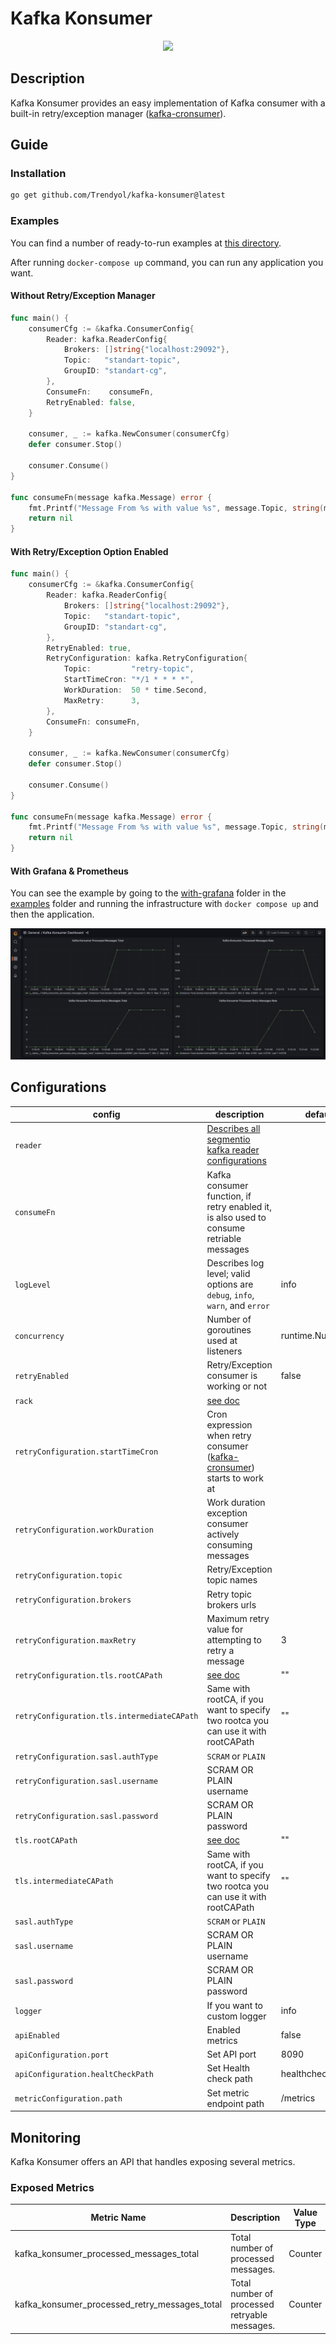 # Kafka Konsumer
<div style="text-align:center"><img src=".github/images/konsumer.png"/></div>

## Description

Kafka Konsumer provides an easy implementation of Kafka consumer with a built-in retry/exception
manager ([kafka-cronsumer](https://github.com/Trendyol/kafka-cronsumer)).

## Guide

### Installation

```sh
go get github.com/Trendyol/kafka-konsumer@latest
```

### Examples

You can find a number of ready-to-run examples at [this directory](examples).

After running `docker-compose up` command, you can run any application you want.

#### Without Retry/Exception Manager

```go
func main() {
    consumerCfg := &kafka.ConsumerConfig{
        Reader: kafka.ReaderConfig{
            Brokers: []string{"localhost:29092"},
            Topic:   "standart-topic",
            GroupID: "standart-cg",
        },
        ConsumeFn:    consumeFn,
        RetryEnabled: false,
    }

    consumer, _ := kafka.NewConsumer(consumerCfg)
    defer consumer.Stop()
    
    consumer.Consume()
}

func consumeFn(message kafka.Message) error {
    fmt.Printf("Message From %s with value %s", message.Topic, string(message.Value))
    return nil
}

```

#### With Retry/Exception Option Enabled

```go
func main() {
    consumerCfg := &kafka.ConsumerConfig{
        Reader: kafka.ReaderConfig{
            Brokers: []string{"localhost:29092"},
            Topic:   "standart-topic",
            GroupID: "standart-cg",
        },
        RetryEnabled: true,
        RetryConfiguration: kafka.RetryConfiguration{
            Topic:         "retry-topic",
            StartTimeCron: "*/1 * * * *",
            WorkDuration:  50 * time.Second,
            MaxRetry:      3,
        },
        ConsumeFn: consumeFn,
    }
    
    consumer, _ := kafka.NewConsumer(consumerCfg)
    defer consumer.Stop()
    
    consumer.Consume()
}

func consumeFn(message kafka.Message) error {
    fmt.Printf("Message From %s with value %s", message.Topic, string(message.Value))
    return nil
}
```

#### With Grafana & Prometheus

You can see the example by going to the [with-grafana](examples/with-grafana) folder in the [examples](examples) folder
and running the infrastructure with `docker compose up` and then the application.

![grafana](.github/images/grafana.jpg)

## Configurations

| config                                      | description                                                                                                                           | default          |
|---------------------------------------------|---------------------------------------------------------------------------------------------------------------------------------------|------------------|
| `reader`                                    | [Describes all segmentio kafka reader configurations](https://pkg.go.dev/github.com/segmentio/kafka-go@v0.4.39#ReaderConfig)          |                  |
| `consumeFn`                                 | Kafka consumer function, if retry enabled it, is also used to consume retriable messages                                              |                  |
| `logLevel`                                  | Describes log level; valid options are `debug`, `info`, `warn`, and `error`                                                           | info             |
| `concurrency`                               | Number of goroutines used at listeners                                                                                                | runtime.NumCPU() |
| `retryEnabled`                              | Retry/Exception consumer is working or not                                                                                            | false            |
| `rack`                                      | [see doc](https://pkg.go.dev/github.com/segmentio/kafka-go#RackAffinityGroupBalancer)                                                 |                  |
| `retryConfiguration.startTimeCron`          | Cron expression when retry consumer ([kafka-cronsumer](https://github.com/Trendyol/kafka-cronsumer#configurations)) starts to work at |                  |
| `retryConfiguration.workDuration`           | Work duration exception consumer actively consuming messages                                                                          |                  |
| `retryConfiguration.topic`                  | Retry/Exception topic names                                                                                                           |                  |
| `retryConfiguration.brokers`                | Retry topic brokers urls                                                                                                              |                  |
| `retryConfiguration.maxRetry`               | Maximum retry value for attempting to retry a message                                                                                 | 3                |
| `retryConfiguration.tls.rootCAPath`         | [see doc](https://pkg.go.dev/crypto/tls#Config.RootCAs)                                                                               | ""               |
| `retryConfiguration.tls.intermediateCAPath` | Same with rootCA, if you want to specify two rootca you can use it with rootCAPath                                                    | ""               |
| `retryConfiguration.sasl.authType`          | `SCRAM` or `PLAIN`                                                                                                                    |                  |
| `retryConfiguration.sasl.username`          | SCRAM OR PLAIN username                                                                                                               |                  |
| `retryConfiguration.sasl.password`          | SCRAM OR PLAIN password                                                                                                               |                  |
| `tls.rootCAPath`                            | [see doc](https://pkg.go.dev/crypto/tls#Config.RootCAs)                                                                               | ""               |
| `tls.intermediateCAPath`                    | Same with rootCA, if you want to specify two rootca you can use it with rootCAPath                                                    | ""               |
| `sasl.authType`                             | `SCRAM` or `PLAIN`                                                                                                                    |                  |
| `sasl.username`                             | SCRAM OR PLAIN username                                                                                                               |                  |
| `sasl.password`                             | SCRAM OR PLAIN password                                                                                                               |                  |
| `logger`                                    | If you want to custom logger                                                                                                          | info             |
| `apiEnabled`                                | Enabled metrics                                                                                                                       | false            |
| `apiConfiguration.port`                     | Set API port                                                                                                                          | 8090             |
| `apiConfiguration.healtCheckPath`           | Set Health check path                                                                                                                 | healthcheck      |
| `metricConfiguration.path`                  | Set metric endpoint path                                                                                                              | /metrics         |

## Monitoring

Kafka Konsumer offers an API that handles exposing several metrics.

### Exposed Metrics

| Metric Name                                   | Description                                   | Value Type |
|-----------------------------------------------|-----------------------------------------------|------------|
| kafka_konsumer_processed_messages_total       | Total number of processed messages.           | Counter    |
| kafka_konsumer_processed_retry_messages_total | Total number of processed retryable messages. | Counter    |
